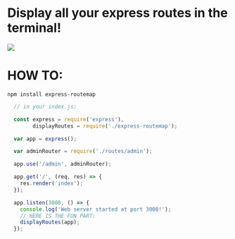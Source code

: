 # Display all your express routes in the terminal!

![](http://g.recordit.co/epmfI4Hv9j.gif)

# HOW TO:

```npm install express-routemap```

```js
  // in your index.js:

  const express = require('express'),
        displayRoutes = require('./express-routemap');

  var app = express();

  var adminRouter = require('./routes/admin');

  app.use('/admin', adminRouter);

  app.get('/', (req, res) => {
    res.render('index');
  });

  app.listen(3000, () => {
    console.log('Web server started at port 3000!');
    // HERE IS THE FUN PART:
    displayRoutes(app);
  });
```
